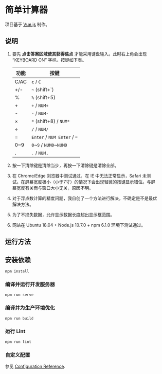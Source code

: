 # 简单计算器

项目基于 [Vue.js](https://vuejs.org/) 制作。

## 说明

1. 要先 **点击答案区域使其获得焦点** 才能采用键盘输入。此时右上角会出现 “KEYBOARD ON” 字样。按键如下表。

    | 功能  | 按键                         |
    |------|-----------------------------|
    | C/AC | `c` / `C`                   |
    | +/-  | `~` (shift+&#96;)           |
    | %    | `%` (shift+5)               |
    | +    | `+` / `NUM+`                |
    | -    | `-` / `NUM-`                |
    | ×    | `*` (shift+8) / `NUM*`      |
    | ÷    | `/` / `NUM/`                |
    | =    | `Enter` / `NUM Enter` / `=` |
    | 0~9  | `0`\~`9` / `NUM0`\~`NUM9`   |
    | .    | `.` / `NUM.`                |

2. 按一下清除键是清除当步，再按一下清除键是清除全部。

3. 在 Chrome/Edge 浏览器中测试通过，在 IE 中无法正常显示，Safari 未测试。在屏幕宽度极小（小于7寸）的情况下会出现轻微的按键显示错位。与屏幕宽度有关而与窗口大小无关，原因不明。

4. 对于浮点数计算的精度问题，我自创了一个方法进行解决。不确定是不是最优解决方法。

5. 为了不损失数据，允许显示数据长度超出显示框范围。

6. 网站在 Ubuntu 18.04 + Node.js 10.7.0 + npm 6.1.0 环境下测试通过。

## 运行方法

## 安装依赖
```
npm install
```

### 编译并运行开发服务器
```
npm run serve
```

### 编译并为生产环境优化
```
npm run build
```

### 运行 Lint
```
npm run lint
```

### 自定义配置
参见 [Configuration Reference](https://cli.vuejs.org/config/).
